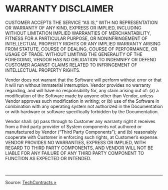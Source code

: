 # WARRANTY DISCLAIMER

CUSTOMER ACCEPTS THE SERVICE “AS IS,” WITH NO REPRESENTATION OR WARRANTY OF ANY KIND, 
EXPRESS OR IMPLIED, INCLUDING WITHOUT LIMITATION IMPLIED WARRANTIES OF MERCHANTABILITY, 
FITNESS FOR A PARTICULAR PURPOSE, OR NONINFRINGEMENT OF INTELLECTUAL PROPERTY RIGHTS OR 
ANY IMPLIED WARRANTY ARISING FROM STATUTE, COURSE OF DEALING, COURSE OF PERFORMANCE, 
OR USAGE OF TRADE. WITHOUT LIMITING THE GENERALITY OF THE FOREGOING, 
VENDOR HAS NO OBLIGATION TO INDEMNIFY OR DEFEND CUSTOMER AGAINST CLAIMS RELATED 
TO INFRINGEMENT OF INTELLECTUAL PROPERTY RIGHTS.

Vendor does not warrant that the Software will perform without error or that it 
will run without immaterial interruption. Vendor provides no warranty regarding, 
and will have no responsibility for, any claim arising out of: (a) a modification 
of the Software made by anyone other than Vendor, unless Vendor approves such modification 
in writing; or (b) use of the Software in combination with any operating system not authorized 
in the Documentation or with hardware or software specifically forbidden by the Documentation.

Vendor shall: (a) pass through to Customer any warranty right it receives from a third 
party provider of System components not authored or manufactured by Vendor (“Third Party Components”); 
and (b) reasonably cooperate with Customer in enforcing such rights, at Customer’s expense. 
VENDOR PROVIDES NO WARRANTIES, EXPRESS OR IMPLIED, WITH REGARD TO THIRD PARTY COMPONENTS, 
AND VENDOR WILL NOT BE LIABLE FOR ANY FAILURE OF ANY THIRD PARTY COMPONENT TO FUNCTION AS EXPECTED OR INTENDED.

<br>

---

Source: [TechContracts »](https://www.techcontracts.com)

